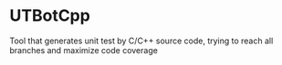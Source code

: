 # UTBotCpp
Tool that generates unit test by C/C++ source code, trying to reach all branches and maximize code coverage
